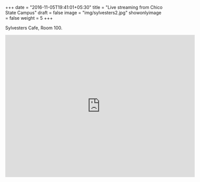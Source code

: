 +++
date = "2016-11-05T19:41:01+05:30"
title = "Live streaming from Chico State Campus"
draft = false
image = "img/sylvesters2.jpg"
showonlyimage = false
weight = 5
+++

Sylvesters Cafe, Room 100.

<iframe src="https://www.google.com/maps/embed?pb=!1m18!1m12!1m3!1d1084.8528825453786!2d-121.84514624627668!3d39.73005107869669!2m3!1f0!2f0!3f0!3m2!1i1024!2i768!4f13.1!3m3!1m2!1s0x808327a4d40ea4c7%3A0xe6abf565f265edc2!2sSelvester&#39;s+Cafe!5e0!3m2!1sen!2sus!4v1549516698649" width="600" height="450" frameborder="0" style="border:0" allowfullscreen></iframe>